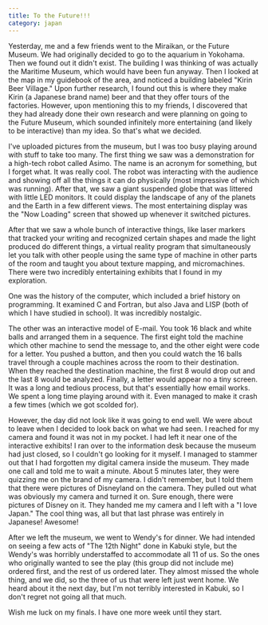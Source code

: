 ```yaml
---
title: To the Future!!!
category: japan
---
```

Yesterday, me and a few friends went to the Miraikan, or the Future Museum. We had originally decided to go to the aquarium in Yokohama. Then we found out it didn't exist. The building I was thinking of was actually the Maritime Museum, which would have been fun anyway. Then I looked at the map in my guidebook of the area, and noticed a building labeled "Kirin Beer Village." Upon further research, I found out this is where they make Kirin (a Japanese brand name) beer and that they offer tours of the factories. However, upon mentioning this to my friends, I discovered that they had already done their own research and were planning on going to the Future Museum, which sounded infinitely more entertaining (and likely to be interactive) than my idea. So that's what we decided.

I've uploaded pictures from the museum, but I was too busy playing around with stuff to take too many. The first thing we saw was a demonstration for a high-tech robot called Asimo. The name is an acronym for something, but I forget what. It was really cool. The robot was interacting with the audience and showing off all the things it can do physically (most impressive of which was running). After that, we saw a giant suspended globe that was littered with little LED monitors. It could display the landscape of any of the planets and the Earth in a few different views. The most entertaining display was the "Now Loading" screen that showed up whenever it switched pictures.

After that we saw a whole bunch of interactive things, like laser markers that tracked your writing and recognized certain shapes and made the light produced do different things, a virtual reality program that simultaneously let you talk with other people using the same type of machine in other parts of the room and taught you about texture mapping, and micromachines. There were two incredibly entertaining exhibits that I found in my exploration.

One was the history of the computer, which included a brief history on programming. It examined C and Fortran, but also Java and LISP (both of which I have studied in school). It was incredibly nostalgic.

The other was an interactive model of E-mail. You took 16 black and white balls and arranged them in a sequence. The first eight told the machine which other machine to send the message to, and the other eight were code for a letter. You pushed a button, and then you could watch the 16 balls travel through a couple machines across the room to their destination. When they reached the destination machine, the first 8 would drop out and the last 8 would be analyzed. Finally, a letter would appear no a tiny screen. It was a long and tedious process, but that's essentially how email works. We spent a long time playing around with it. Even managed to make it crash a few times (which we got scolded for).

However, the day did not look like it was going to end well. We were about to leave when I decided to look back on what we had seen. I reached for my camera and found it was not in my pocket. I had left it near one of the interactive exhibits! I ran over to the information desk because the museum had just closed, so I couldn't go looking for it myself. I managed to stammer out that I had forgotten my digital camera inside the museum. They made one call and told me to wait a minute. About 5 minutes later, they were quizzing me on the brand of my camera. I didn't remember, but I told them that there were pictures of Disneyland on the camera. They pulled out what was obviously my camera and turned it on. Sure enough, there were pictures of Disney on it. They handed me my camera and I left with a "I love Japan." The cool thing was, all but that last phrase was entirely in Japanese! Awesome!

After we left the museum, we went to Wendy's for dinner. We had intended on seeing a few acts of "The 12th Night" done in Kabuki style, but the Wendy's was horribly understaffed to accommodate all 11 of us. So the ones who originally wanted to see the play (this group did not include me) ordered first, and the rest of us ordered later. They almost missed the whole thing, and we did, so the three of us that were left just went home. We heard about it the next day, but I'm not terribly interested in Kabuki, so I don't regret not going all that much.

Wish me luck on my finals. I have one more week until they start.
